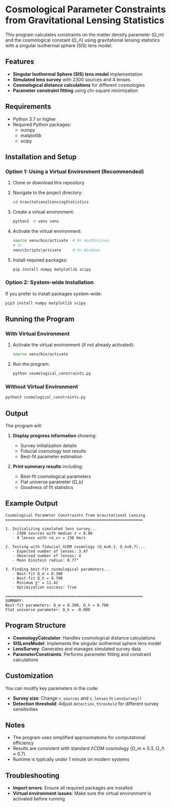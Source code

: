 # Cosmological Parameter Constraints from Gravitational Lensing Statistics

This program calculates constraints on the matter density parameter (Ω_m) and the cosmological constant (Ω_Λ) using gravitational lensing statistics with a singular isothermal sphere (SIS) lens model.

## Features

- **Singular Isothermal Sphere (SIS) lens model** implementation
- **Simulated lens survey** with 2300 sources and 4 lenses
- **Cosmological distance calculations** for different cosmologies
- **Parameter constraint fitting** using chi-square minimization

## Requirements

- Python 3.7 or higher
- Required Python packages:
  - numpy
  - matplotlib
  - scipy

## Installation and Setup

### Option 1: Using a Virtual Environment (Recommended)

1. Clone or download this repository
2. Navigate to the project directory:
   ```bash
   cd GravitationalLensingStatistics
   ```

3. Create a virtual environment:
   ```bash
   python3 -m venv venv
   ```

4. Activate the virtual environment:
   ```bash
   source venv/bin/activate  # On macOS/Linux
   # or
   venv\Scripts\activate     # On Windows
   ```

5. Install required packages:
   ```bash
   pip install numpy matplotlib scipy
   ```

### Option 2: System-wide Installation

If you prefer to install packages system-wide:

```bash
pip3 install numpy matplotlib scipy
```

## Running the Program

### With Virtual Environment

1. Activate the virtual environment (if not already activated):
   ```bash
   source venv/bin/activate
   ```

2. Run the program:
   ```bash
   python cosmological_constraints.py
   ```

### Without Virtual Environment

```bash
python3 cosmological_constraints.py
```

## Output

The program will:

1. **Display progress information** showing:
   - Survey initialization details
   - Fiducial cosmology test results
   - Best-fit parameter estimation

2. **Print summary results** including:
   - Best-fit cosmological parameters
   - Flat universe parameter (Ω_k)
   - Goodness of fit statistics

## Example Output

```
Cosmological Parameter Constraints from Gravitational Lensing
============================================================

1. Initializing simulated lens survey...
   - 2300 sources with median z = 0.86
   - 4 lenses with <σ_v> = 236 km/s

2. Testing with fiducial ΛCDM cosmology (Ω_m=0.3, Ω_Λ=0.7)...
   - Expected number of lenses: 3.47
   - Observed number of lenses: 4
   - Mean Einstein radius: 0.77"

3. Finding best-fit cosmological parameters...
   - Best-fit Ω_m = 0.300
   - Best-fit Ω_Λ = 0.700
   - Minimum χ² = 11.42
   - Optimization success: True

============================================================
SUMMARY:
Best-fit parameters: Ω_m = 0.300, Ω_Λ = 0.700
Flat universe parameter: Ω_k = -0.000
```

## Program Structure

- **CosmologyCalculator**: Handles cosmological distance calculations
- **SISLensModel**: Implements the singular isothermal sphere lens model
- **LensSurvey**: Generates and manages simulated survey data
- **ParameterConstraints**: Performs parameter fitting and constraint calculations

## Customization

You can modify key parameters in the code:

- **Survey size**: Change `n_sources` and `n_lenses` in `LensSurvey()`
- **Detection threshold**: Adjust `detection_threshold` for different survey sensitivities

## Notes

- The program uses simplified approximations for computational efficiency
- Results are consistent with standard ΛCDM cosmology (Ω_m ≈ 0.3, Ω_Λ ≈ 0.7)
- Runtime is typically under 1 minute on modern systems

## Troubleshooting

- **Import errors**: Ensure all required packages are installed
- **Virtual environment issues**: Make sure the virtual environment is activated before running